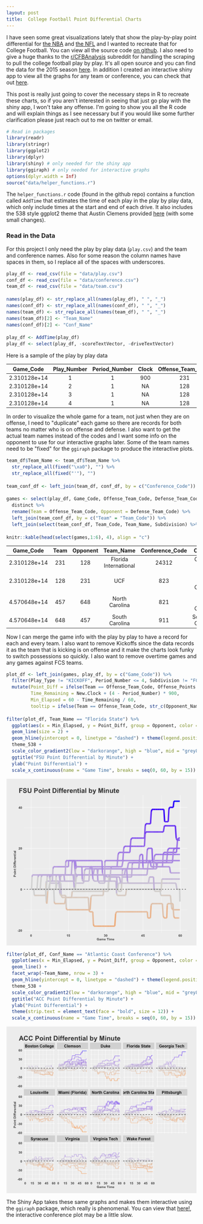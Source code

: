 ```yaml
---
layout: post
title:  College Football Point Differential Charts
---
```


I have seen some great visualizations lately that show the play-by-play point differential for [the NBA](http://roadtolarissa.com/nba-minutes/) and [the NFL](https://public.tableau.com/s/gallery/nfl-2015-regular-season) and I wanted to recreate that for College Football. You can view all the source code [on github](https://github.com/mattmills49/CFB_Analysis/tree/master/Point_Diff_Shiny). I also need to give a huge thanks to the [r/CFBAnalysis](https://www.reddit.com/r/CFBAnalysis/) subreddit for handling the scraping to pull the college football play by play. It's all open source and you can find the data for the 2015 season [here](https://www.dropbox.com/sh/3mtji4sad37tb9h/AABps7Si9-ALlgeBnc0i3Ytha?dl=0). In addition I created an interactive shiny app to view all the graphs for any team or conference, you can check that out [here](https://mattmills49.shinyapps.io/Point_Diff_Shiny/).

This post is really just going to cover the necessary steps in R to recreate these charts, so if you aren't interested in seeing that just go play with the shiny app, I won't take any offense. I'm going to show you all the R code and will explain things as I see necessary but if you would like some further clarification please just reach out to me on twitter or email. 


```r
# Read in packages
library(readr) 
library(stringr)
library(ggplot2) 
library(dplyr)
library(shiny) # only needed for the shiny app
library(ggiraph) # only needed for interactive graphs
options(dplyr.width = Inf)
source("data/helper_functions.r")
```

The `helper_functions.r` code (found in the github repo) contains a function called `AddTime` that estimates the time of each play in the play by play data, which only include times at the start and end of each drive. It also includes the 538 style ggplot2 theme that Austin Clemens provided [here](http://austinclemens.com/blog/2014/07/03/fivethirtyeight-com-style-graphs-in-ggplot2/) (with some small changes). 

### Read in the Data

For this project I only need the play by play data (`play.csv`) and the team and conference names. Also for some reason the column names have spaces in them, so I replace all of the spaces with underscores. 


```r
play_df <- read_csv(file = "data/play.csv")
conf_df <- read_csv(file = "data/conference.csv")
team_df <- read_csv(file = "data/team.csv")

names(play_df) <- str_replace_all(names(play_df), " ", "_")
names(conf_df) <- str_replace_all(names(conf_df), " ", "_")
names(team_df) <- str_replace_all(names(team_df), " ", "_")
names(team_df)[2] <- "Team_Name"
names(conf_df)[2] <- "Conf_Name"

play_df <- AddTime(play_df)
play_df <- select(play_df, -scoreTextVector, -driveTextVector)
```

Here is a sample of the play by play data


|  Game_Code   | Play_Number | Period_Number | Clock | Offense_Team_Code | Defense_Team_Code |
|:------------:|:-----------:|:-------------:|:-----:|:-----------------:|:-----------------:|
| 2.310128e+14 |      1      |       1       |  900  |        231        |        128        |
| 2.310128e+14 |      2      |       1       |  NA   |        128        |        231        |
| 2.310128e+14 |      3      |       1       |  NA   |        128        |        231        |
| 2.310128e+14 |      4      |       1       |  NA   |        128        |        231        |

In order to visualize the whole game for a team, not just when they are on offense, I need to "duplicate" each game so there are records for both teams no matter who is on offense and defense. I also want to get the actual team names instead of the codes and I want some info on the opponent to use for our interactive graphs later. Some of the team names need to be "fixed" for the `ggiraph` package to produce the interactive plots. 


```r
team_df$Team_Name <- team_df$Team_Name %>%
  str_replace_all(fixed("\xa0"), "") %>%
  str_replace_all(fixed("'"), "")

team_conf_df <- left_join(team_df, conf_df, by = c("Conference_Code"))

games <- select(play_df, Game_Code, Offense_Team_Code, Defense_Team_Code) %>%
  distinct %>%
  rename(Team = Offense_Team_Code, Opponent = Defense_Team_Code) %>%
  left_join(team_conf_df, by = c("Team" = "Team_Code")) %>%
  left_join(select(team_conf_df, Team_Code, Team_Name, Subdivision) %>% rename(Opponent_Name = Team_Name, Opp_Sub = Subdivision), by = c("Opponent" = "Team_Code"))

knitr::kable(head(select(games,1:6), 4), align = "c")
```



|  Game_Code   | Team | Opponent |       Team_Name       | Conference_Code |          Conf_Name           |
|:------------:|:----:|:--------:|:---------------------:|:---------------:|:----------------------------:|
| 2.310128e+14 | 231  |   128    | Florida International |      24312      |        Conference USA        |
| 2.310128e+14 | 128  |   231    |          UCF          |       823       | American Athletic Conference |
| 4.570648e+14 | 457  |   648    |    North Carolina     |       821       |  Atlantic Coast Conference   |
| 4.570648e+14 | 648  |   457    |    South Carolina     |       911       |   Southeastern Conference    |

Now I can merge the game info with the play by play to have a record for each and every team. I also want to remove Kickoffs since the data records it as the team that is kicking is on offense and it make the charts look funky to switch possessions so quickly. I also want to remove overtime games and any games against FCS teams. 


```r
plot_df <- left_join(games, play_df, by = c("Game_Code")) %>%
  filter(Play_Type != "KICKOFF", Period_Number <= 4, Subdivision != "FCS", Opp_Sub != "FCS") %>%
  mutate(Point_Diff = ifelse(Team == Offense_Team_Code, Offense_Points - Defense_Points, Defense_Points - Offense_Points),
         Time_Remaining = New.Clock + (4 - Period_Number) * 900,
         Min_Elapsed = 60 - Time_Remaining / 60,
         tooltip = ifelse(Team == Offense_Team_Code, str_c(Opponent_Name, ": ", Offense_Points, " - ", Defense_Points), str_c(Opponent_Name, ": ", Defense_Points, " - ", Offense_Points)))

filter(plot_df, Team_Name == "Florida State") %>%
  ggplot(aes(x = Min_Elapsed, y = Point_Diff, group = Opponent, color = Point_Diff)) +
  geom_line(size = 2) +
  geom_hline(yintercept = 0, linetype = "dashed") + theme(legend.position = "none") +
  theme_538 +
  scale_color_gradient2(low = "darkorange", high = "blue", mid = "grey85", midpoint = 0) +
  ggtitle("FSU Point Differential by Minute") +
  ylab("Point Differential") +
  scale_x_continuous(name = "Game Time", breaks = seq(0, 60, by = 15))
```

<img src="https://raw.githubusercontent.com/mattmills49/mattmills49.github.io/master/img/fsu.png" title="plot of chunk unnamed-chunk-5" alt="plot of chunk unnamed-chunk-5" style="display: block; margin: auto;" />

```r
filter(plot_df, Conf_Name == "Atlantic Coast Conference") %>%
  ggplot(aes(x = Min_Elapsed, y = Point_Diff, group = Opponent, color = Point_Diff)) +
  geom_line() +
  facet_wrap(~Team_Name, nrow = 3) +
  geom_hline(yintercept = 0, linetype = "dashed") + theme(legend.position = "none") +
  theme_538 +
  scale_color_gradient2(low = "darkorange", high = "blue", mid = "grey85", midpoint = 0) +
  ggtitle("ACC Point Differential by Minute") +
  ylab("Point Differential") +
  theme(strip.text = element_text(face = "bold", size = 12)) + 
  scale_x_continuous(name = "Game Time", breaks = seq(0, 60, by = 15))
```

<img src="https://raw.githubusercontent.com/mattmills49/mattmills49.github.io/master/img/acc.png" title="plot of chunk unnamed-chunk-5" alt="plot of chunk unnamed-chunk-5" style="display: block; margin: auto;" />

The Shiny App takes these same graphs and makes them interactive using the `ggiraph` package, which really is phenomenal. You can view that [here!](https://mattmills49.shinyapps.io/Point_Diff_Shiny/), the interactive conference plot may be a little slow. 
